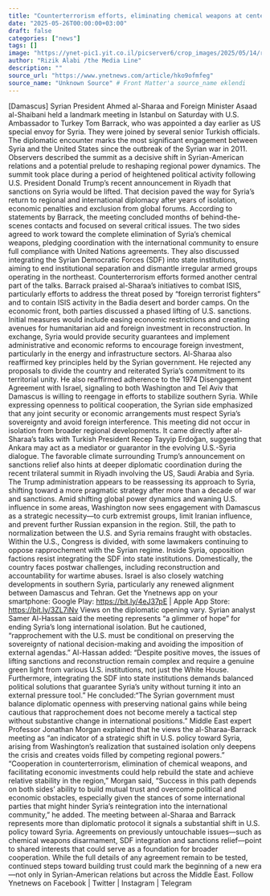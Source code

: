 ```yaml
---
title: "Counterterrorism efforts, eliminating chemical weapons at center of US-Syria talks"
date: "2025-05-26T00:00:00+03:00"
draft: false
categories: ["news"]
tags: []
image: "https://ynet-pic1.yit.co.il/picserver6/crop_images/2025/05/14/rkRJ8TWbll/rkRJ8TWbll_0_0_3000_2000_0_large.jpg"
author: "Rizik Alabi /the Media Line"
description: ""
source_url: "https://www.ynetnews.com/article/hko9ofmfeg"
source_name: "Unknown Source" # Front Matter'a source_name eklendi
---
```

[Damascus] Syrian President Ahmed al-Sharaa and Foreign Minister Asaad al-Shaibani held a landmark meeting in Istanbul on Saturday with U.S. Ambassador to Turkey Tom Barrack, who was appointed a day earlier as US special envoy for Syria. They were joined by several senior Turkish officials. The diplomatic encounter marks the most significant engagement between Syria and the United States since the outbreak of the Syrian war in 2011. Observers described the summit as a decisive shift in Syrian-American relations and a potential prelude to reshaping regional power dynamics. The summit took place during a period of heightened political activity following U.S. President Donald Trump’s recent announcement in Riyadh that sanctions on Syria would be lifted. That decision paved the way for Syria’s return to regional and international diplomacy after years of isolation, economic penalties and exclusion from global forums. According to statements by Barrack, the meeting concluded months of behind-the-scenes contacts and focused on several critical issues. The two sides agreed to work toward the complete elimination of Syria’s chemical weapons, pledging coordination with the international community to ensure full compliance with United Nations agreements. They also discussed integrating the Syrian Democratic Forces (SDF) into state institutions, aiming to end institutional separation and dismantle irregular armed groups operating in the northeast. Counterterrorism efforts formed another central part of the talks. Barrack praised al-Sharaa’s initiatives to combat ISIS, particularly efforts to address the threat posed by “foreign terrorist fighters” and to contain ISIS activity in the Badia desert and border camps. On the economic front, both parties discussed a phased lifting of U.S. sanctions. Initial measures would include easing economic restrictions and creating avenues for humanitarian aid and foreign investment in reconstruction. In exchange, Syria would provide security guarantees and implement administrative and economic reforms to encourage foreign investment, particularly in the energy and infrastructure sectors. Al-Sharaa also reaffirmed key principles held by the Syrian government. He rejected any proposals to divide the country and reiterated Syria’s commitment to its territorial unity. He also reaffirmed adherence to the 1974 Disengagement Agreement with Israel, signaling to both Washington and Tel Aviv that Damascus is willing to reengage in efforts to stabilize southern Syria. While expressing openness to political cooperation, the Syrian side emphasized that any joint security or economic arrangements must respect Syria’s sovereignty and avoid foreign interference. This meeting did not occur in isolation from broader regional developments. It came directly after al-Sharaa’s talks with Turkish President Recep Tayyip Erdoğan, suggesting that Ankara may act as a mediator or guarantor in the evolving U.S.-Syria dialogue. The favorable climate surrounding Trump’s announcement on sanctions relief also hints at deeper diplomatic coordination during the recent trilateral summit in Riyadh involving the US, Saudi Arabia and Syria. The Trump administration appears to be reassessing its approach to Syria, shifting toward a more pragmatic strategy after more than a decade of war and sanctions. Amid shifting global power dynamics and waning U.S. influence in some areas, Washington now sees engagement with Damascus as a strategic necessity—to curb extremist groups, limit Iranian influence, and prevent further Russian expansion in the region. Still, the path to normalization between the U.S. and Syria remains fraught with obstacles. Within the U.S., Congress is divided, with some lawmakers continuing to oppose rapprochement with the Syrian regime. Inside Syria, opposition factions resist integrating the SDF into state institutions. Domestically, the country faces postwar challenges, including reconstruction and accountability for wartime abuses. Israel is also closely watching developments in southern Syria, particularly any renewed alignment between Damascus and Tehran. Get the Ynetnews app on your smartphone: Google Play: https://bit.ly/4eJ37pE | Apple App Store: https://bit.ly/3ZL7iNv Views on the diplomatic opening vary. Syrian analyst Samer Al-Hassan said the meeting represents “a glimmer of hope” for ending Syria’s long international isolation. But he cautioned, “rapprochement with the U.S. must be conditional on preserving the sovereignty of national decision-making and avoiding the imposition of external agendas.” Al-Hassan added: “Despite positive moves, the issues of lifting sanctions and reconstruction remain complex and require a genuine green light from various U.S. institutions, not just the White House. Furthermore, integrating the SDF into state institutions demands balanced political solutions that guarantee Syria’s unity without turning it into an external pressure tool.” He concluded:“The Syrian government must balance diplomatic openness with preserving national gains while being cautious that rapprochement does not become merely a tactical step without substantive change in international positions.” Middle East expert Professor Jonathan Morgan explained that he views the al-Sharaa-Barrack meeting as “an indicator of a strategic shift in U.S. policy toward Syria, arising from Washington’s realization that sustained isolation only deepens the crisis and creates voids filled by competing regional powers.” “Cooperation in counterterrorism, elimination of chemical weapons, and facilitating economic investments could help rebuild the state and achieve relative stability in the region,” Morgan said, “Success in this path depends on both sides’ ability to build mutual trust and overcome political and economic obstacles, especially given the stances of some international parties that might hinder Syria’s reintegration into the international community,” he added. The meeting between al-Sharaa and Barrack represents more than diplomatic protocol it signals a substantial shift in U.S. policy toward Syria. Agreements on previously untouchable issues—such as chemical weapons disarmament, SDF integration and sanctions relief—point to shared interests that could serve as a foundation for broader cooperation. While the full details of any agreement remain to be tested, continued steps toward building trust could mark the beginning of a new era—not only in Syrian-American relations but across the Middle East. Follow Ynetnews on Facebook | Twitter | Instagram | Telegram